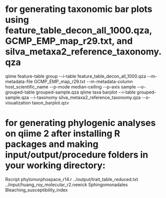 # for generating taxonomic bar plots using feature_table_decon_all_1000.qza, GCMP_EMP_map_r29.txt, and silva_metaxa2_reference_taxonomy.qza
qiime feature-table group --i-table feature_table_decon_all_1000.qza --m-metadata-file GCMP_EMP_map_r29.txt --m-metadata-column host_scientific_name --p-mode median-ceiling --p-axis sample --o-grouped-table grouped-sample.qza
qiime taxa barplot --i-table grouped-sample.qza --i-taxonomy silva_metaxa2_reference_taxonomy.qza --o-visualization taxon_barplot.qzv
# for generating phylogenic analyses on qiime 2 after installing R packages and making input/output/procedure folders in your working directory:
 Rscript phylomorphospace_r14.r ../output/trait_table_reduced.txt ../input/huang_roy_molecular_r2.newick Sphingomonadales Bleaching_susceptibility_index
